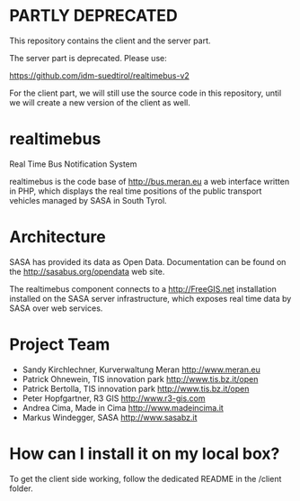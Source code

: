 PARTLY DEPRECATED
=================

This repository contains the client and the server part.

The server part is deprecated. Please use:

https://github.com/idm-suedtirol/realtimebus-v2

For the client part, we will still use the source code in this repository, until we will create a new version of the client as well.


realtimebus
===========

Real Time Bus Notification System

realtimebus is the code base of http://bus.meran.eu a web interface written in PHP, which displays the real time positions of the public transport vehicles managed by SASA in South Tyrol.

Architecture
============

SASA has provided its data as Open Data. Documentation can be found on the http://sasabus.org/opendata web site.

The realtimebus component connects to a http://FreeGIS.net installation installed on the SASA server infrastructure, which exposes real time data by SASA over web services.

Project Team
============

- Sandy Kirchlechner, Kurverwaltung Meran http://www.meran.eu
- Patrick Ohnewein, TIS innovation park http://www.tis.bz.it/open
- Patrick Bertolla, TIS innovation park http://www.tis.bz.it/open
- Peter Hopfgartner, R3 GIS http://www.r3-gis.com
- Andrea Cima, Made in Cima http://www.madeincima.it
- Markus Windegger, SASA http://www.sasabz.it

How can I install it on my local box?
=====================================

To get the client side working, follow the dedicated README in the /client folder.





